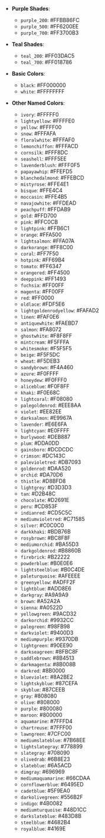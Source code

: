 - **Purple Shades**:
    
    - `purple_200`: #FFBB86FC
    - `purple_500`: #FF6200EE
    - `purple_700`: #FF3700B3
- **Teal Shades**:
    
    - `teal_200`: #FF03DAC5
    - `teal_700`: #FF018786
- **Basic Colors**:
    
    - `black`: #FF000000
    - `white`: #FFFFFFFF
- **Other Named Colors**:
    
    - `ivory`: #FFFFF0
    - `lightyellow`: #FFFFE0
    - `yellow`: #FFFF00
    - `snow`: #FFFAFA
    - `floralwhite`: #FFFAF0
    - `lemonchiffon`: #FFFACD
    - `cornsilk`: #FFF8DC
    - `seashell`: #FFF5EE
    - `lavenderblush`: #FFF0F5
    - `papayawhip`: #FFEFD5
    - `blanchedalmond`: #FFEBCD
    - `mistyrose`: #FFE4E1
    - `bisque`: #FFE4C4
    - `moccasin`: #FFE4B5
    - `navajowhite`: #FFDEAD
    - `peachpuff`: #FFDAB9
    - `gold`: #FFD700
    - `pink`: #FFC0CB
    - `lightpink`: #FFB6C1
    - `orange`: #FFA500
    - `lightsalmon`: #FFA07A
    - `darkorange`: #FF8C00
    - `coral`: #FF7F50
    - `hotpink`: #FF69B4
    - `tomato`: #FF6347
    - `orangered`: #FF4500
    - `deeppink`: #FF1493
    - `fuchsia`: #FF00FF
    - `magenta`: #FF00FF
    - `red`: #FF0000
    - `oldlace`: #FDF5E6
    - `lightgoldenrodyellow`: #FAFAD2
    - `linen`: #FAF0E6
    - `antiquewhite`: #FAEBD7
    - `salmon`: #FA8072
    - `ghostwhite`: #F8F8FF
    - `mintcream`: #F5FFFA
    - `whitesmoke`: #F5F5F5
    - `beige`: #F5F5DC
    - `wheat`: #F5DEB3
    - `sandybrown`: #F4A460
    - `azure`: #F0FFFF
    - `honeydew`: #F0FFF0
    - `aliceblue`: #F0F8FF
    - `khaki`: #F0E68C
    - `lightcoral`: #F08080
    - `palegoldenrod`: #EEE8AA
    - `violet`: #EE82EE
    - `darksalmon`: #E9967A
    - `lavender`: #E6E6FA
    - `lightcyan`: #E0FFFF
    - `burlywood`: #DEB887
    - `plum`: #DDA0DD
    - `gainsboro`: #DCDCDC
    - `crimson`: #DC143C
    - `palevioletred`: #DB7093
    - `goldenrod`: #DAA520
    - `orchid`: #DA70D6
    - `thistle`: #D8BFD8
    - `lightgrey`: #D3D3D3
    - `tan`: #D2B48C
    - `chocolate`: #D2691E
    - `peru`: #CD853F
    - `indianred`: #CD5C5C
    - `mediumvioletred`: #C71585
    - `silver`: #C0C0C0
    - `darkkhaki`: #BDB76B
    - `rosybrown`: #BC8F8F
    - `mediumorchid`: #BA55D3
    - `darkgoldenrod`: #B8860B
    - `firebrick`: #B22222
    - `powderblue`: #B0E0E6
    - `lightsteelblue`: #B0C4DE
    - `paleturquoise`: #AFEEEE
    - `greenyellow`: #ADFF2F
    - `lightblue`: #ADD8E6
    - `darkgray`: #A9A9A9
    - `brown`: #A52A2A
    - `sienna`: #A0522D
    - `yellowgreen`: #9ACD32
    - `darkorchid`: #9932CC
    - `palegreen`: #98FB98
    - `darkviolet`: #9400D3
    - `mediumpurple`: #9370DB
    - `lightgreen`: #90EE90
    - `darkseagreen`: #8FBC8F
    - `saddlebrown`: #8B4513
    - `darkmagenta`: #8B008B
    - `darkred`: #8B0000
    - `blueviolet`: #8A2BE2
    - `lightskyblue`: #87CEFA
    - `skyblue`: #87CEEB
    - `gray`: #808080
    - `olive`: #808000
    - `purple`: #800080
    - `maroon`: #800000
    - `aquamarine`: #7FFFD4
    - `chartreuse`: #7FFF00
    - `lawngreen`: #7CFC00
    - `mediumslateblue`: #7B68EE
    - `lightslategray`: #778899
    - `slategray`: #708090
    - `olivedrab`: #6B8E23
    - `slateblue`: #6A5ACD
    - `dimgray`: #696969
    - `mediumaquamarine`: #66CDAA
    - `cornflowerblue`: #6495ED
    - `cadetblue`: #5F9EA0
    - `darkolivegreen`: #556B2F
    - `indigo`: #4B0082
    - `mediumturquoise`: #48D1CC
    - `darkslateblue`: #483D8B
    - `steelblue`: #4682B4
    - `royalblue`: #4169E